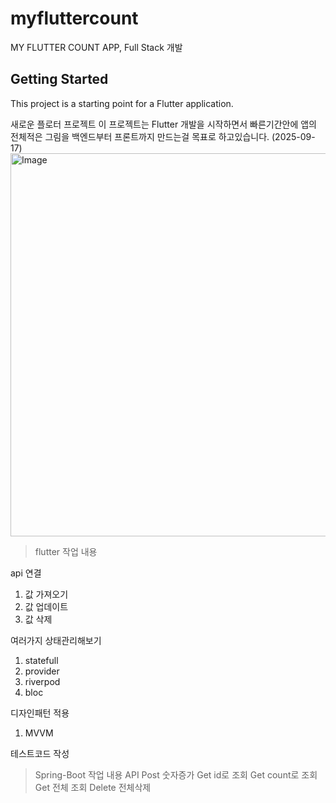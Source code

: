 # myfluttercount

MY FLUTTER COUNT APP, Full Stack 개발

## Getting Started

This project is a starting point for a Flutter application.

새로운 플로터 프로젝트
이 프로젝트는 Flutter 개발을 시작하면서 빠른기간안에 앱의 전체적은 그림을 백엔드부터 프론트까지 만드는걸 목표로 하고있습니다. (2025-09-17)
<img width="1094" height="613" alt="Image" src="https://github.com/user-attachments/assets/d1070a01-0ff9-4ff0-a413-d13d8dcd1150" />

>flutter 작업 내용

api 연결
1. 값 가져오기
2. 값 업데이트
3. 값 삭제

여러가지 상태관리해보기
1. statefull
2. provider
3. riverpod
4. bloc

디자인패턴 적용
1. MVVM

테스트코드 작성


>Spring-Boot 작업 내용
API
>Post 숫자증가
>Get id로 조회
>Get count로 조회
>Get 전체 조회
>Delete 전체삭제
